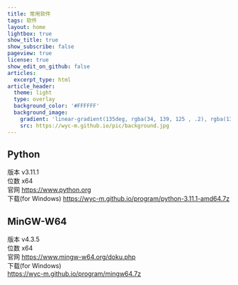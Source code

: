 ```yaml
---
title: 常用软件
tags: 软件
layout: home
lightbox: true
show_title: true
show_subscribe: false
pageview: true
license: true
show_edit_on_github: false
articles:
  excerpt_type: html
article_header:
  theme: light
  type: overlay
  background_color: '#FFFFFF'
  background_image: 
    gradient: 'linear-gradient(135deg, rgba(34, 139, 125 , .2), rgba(139, 34, 139, .2))'
    src: https://wyc-m.github.io/pic/background.jpg
---
```

<!--more-->
## Python
版本 v3.11.1  
位数 x64  
官网 <https://www.python.org>     
下载(for Windows) <https://wyc-m.github.io/program/python-3.11.1-amd64.7z>  

## MinGW-W64
版本 v4.3.5  
位数 x64  
官网 <https://www.mingw-w64.org/doku.php>  
下载(for Windows)  
<https://wyc-m.github.io/program/mingw64.7z>